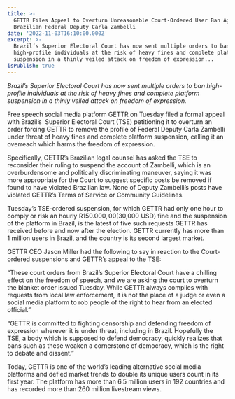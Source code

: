 ```yaml
---
title: >-
  GETTR Files Appeal to Overturn Unreasonable Court-Ordered User Ban Against
  Brazilian Federal Deputy Carla Zambelli
date: '2022-11-03T16:10:00.000Z'
excerpt: >-
  Brazil’s Superior Electoral Court has now sent multiple orders to ban
  high-profile individuals at the risk of heavy fines and complete platform
  suspension in a thinly veiled attack on freedom of expression...
isPublish: true
---
```


_Brazil’s Superior Electoral Court has now sent multiple orders to ban high-profile individuals at the risk of heavy fines and complete platform suspension in a thinly veiled attack on freedom of expression._

Free speech social media platform GETTR on Tuesday filed a formal appeal with Brazil’s  Superior Electoral Court (TSE) petitioning it to overturn an order forcing GETTR to remove the profile of Federal Deputy Carla Zambelli under threat of heavy fines and complete platform suspension, calling it an overreach which harms the freedom of expression.

Specifically, GETTR’s Brazilian legal counsel has asked the TSE to reconsider their ruling to suspend the account of Zambelli, which is an overburdensome and politically discriminating maneuver, saying it was more appropriate for the Court to suggest specific posts be removed if found to have violated Brazilian law. None of Deputy Zambelli’s posts have violated GETTR’s Terms of Service or Community Guidelines.

Tuesday’s TSE-ordered suspension, for which GETTR had only one hour to comply or risk an hourly R$150.000,00 ($30,000 USD) fine and the suspension of the platform in Brazil, is the latest of five such requests GETTR has received before and now after the election. GETTR currently has more than 1 million users in Brazil, and the country is its second largest market.

GETTR CEO Jason Miller had the following to say in reaction to the Court-ordered suspensions and GETTR’s appeal to the TSE:

“These court orders from Brazil’s Superior Electoral Court have a chilling effect on the freedom of speech, and we are asking the court to overturn the blanket order issued Tuesday. While GETTR always complies with requests from local law enforcement, it is not the place of a judge or even a social media platform to rob people of the right to hear from an elected official.”

“GETTR is committed to fighting censorship and defending freedom of expression wherever it is under threat, including in Brazil. Hopefully the TSE, a body which is supposed to defend democracy, quickly realizes that bans such as these weaken a cornerstone of democracy, which is the right to debate and dissent.”

Today, GETTR is one of the world’s leading alternative social media platforms and defied market trends to double its unique users count in its first year. The platform has more than 6.5 million users in 192 countries and has recorded more than 260 million livestream views.
